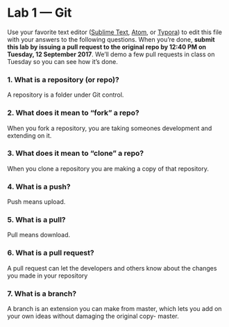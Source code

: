 # Lab 1 — Git

Use your favorite text editor ([Sublime Text](https://www.sublimetext.com/), [Atom](https://atom.io/), or [Typora](https://typora.io/)) to edit this file with your answers to the following questions. When you’re done, **submit this lab by issuing a pull request to the original repo by 12:40 PM on Tuesday, 12 September 2017**. We’ll demo a few pull requests in class on Tuesday so you can see how it’s done.

### 1. What is a repository (or repo)?
A repository is a folder under Git control.
### 2. What does it mean to “fork” a repo?
When you fork a repository, you are taking someones development and extending on it.
### 3. What does it mean to “clone” a repo?
When you clone a repository you are making a copy of that repository.

### 4. What is a push?
Push means upload.

### 5. What is a pull?
Pull means download.

### 6. What is a pull request?
A pull request can let the developers and others know about the changes you made in your repository

### 7. What is a branch?
A branch is an extension you can make from master, which lets you add on your own ideas without damaging the original copy- master.
